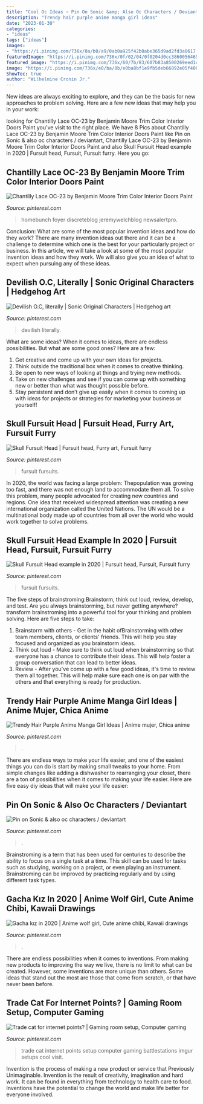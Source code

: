 ```yaml
---
title: "Cool Oc Ideas ~ Pin On Sonic &amp; Also Oc Characters / Deviantart"
description: "Trendy hair purple anime manga girl ideas"
date: "2023-01-30"
categories:
- "ideas"
tags: ["ideas"]
images:
- "https://i.pinimg.com/736x/0a/b0/a9/0ab0a925f42b0abe365d9ad2fd3a0617.jpg"
featuredImage: "https://i.pinimg.com/736x/0f/02/04/0f0204d0cc3860056465fc72ed4b0795.jpg"
featured_image: "https://i.pinimg.com/736x/60/7b/83/607b83a8500269eed1ccc362bb262c35.jpg"
image: "https://i.pinimg.com/736x/e0/ba/8b/e0ba8bf1e9fb5deb66892e05f408c3ae.jpg"
ShowToc: true
author: "Wilhelmine Cronin Jr."
---
```



New ideas are always exciting to explore, and they can be the basis for new approaches to problem solving. Here are a few new ideas that may help you in your work: 

	

		
looking for Chantilly Lace OC-23 by Benjamin Moore Trim Color Interior Doors Paint you've visit to the right place. We have 8 Pics about Chantilly Lace OC-23 by Benjamin Moore Trim Color Interior Doors Paint like Pin on Sonic &amp; also oc characters / deviantart, Chantilly Lace OC-23 by Benjamin Moore Trim Color Interior Doors Paint and also Skull Fursuit Head example in 2020 | Fursuit head, Fursuit, Fursuit furry. Here you go:
		
    
## Chantilly Lace OC-23 By Benjamin Moore Trim Color Interior Doors Paint

<img loading=lazy src="https://i.pinimg.com/736x/25/b3/e4/25b3e47474076f542cd03d84f38f74f0.jpg" onerror="this.onerror=null;this.src='https://tse4.mm.bing.net/th?id=OIP.8yqzIFHRJbDH0DeUrWmn3AHaLG&amp;pid=15.1';" alt="Chantilly Lace OC-23 by Benjamin Moore Trim Color Interior Doors Paint">

_Source: pinterest.com_

>homebunch foyer discreteblog jeremywelchblog newsalertpro. 

	

Conclusion: What are some of the most popular invention ideas and how do they work?
There are many invention ideas out there and it can be a challenge to determine which one is the best for your particularly project or business. In this article, we will take a look at some of the most popular invention ideas and how they work. We will also give you an idea of what to expect when pursuing any of these ideas.

    
## Devilish O.C, Literally | Sonic Original Characters | Hedgehog Art

<img loading=lazy src="https://i.pinimg.com/736x/e6/2c/de/e62cde6ae963ce3ed5a9224d27c850ee.jpg" onerror="this.onerror=null;this.src='https://tse2.mm.bing.net/th?id=OIP.8AYoUB7wSqoRAHeRFL4a-gHaLw&amp;pid=15.1';" alt="Devilish O.C, literally | Sonic Original Characters | Hedgehog art">

_Source: pinterest.com_

>devilish literally. 

	

What are some ideas?
When it comes to ideas, there are endless possibilities. But what are some good ones? Here are a few: 
1. Get creative and come up with your own ideas for projects.
2. Think outside the traditional box when it comes to creative thinking.
3. Be open to new ways of looking at things and trying new methods.
4. Take on new challenges and see if you can come up with something new or better than what was thought possible before. 
5. Stay persistent and don’t give up easily when it comes to coming up with ideas for projects or strategies for marketing your business or yourself!

    
## Skull Fursuit Head | Fursuit Head, Furry Art, Fursuit Furry

<img loading=lazy src="https://i.pinimg.com/736x/60/7b/83/607b83a8500269eed1ccc362bb262c35.jpg" onerror="this.onerror=null;this.src='https://tse2.mm.bing.net/th?id=OIP.BfkvK1oAYWFWi0F6Yr9UzwHaJ4&amp;pid=15.1';" alt="Skull Fursuit Head | Fursuit head, Furry art, Fursuit furry">

_Source: pinterest.com_

>fursuit fursuits. 

	

In 2020, the world was facing a large problem: Thepopulation was growing too fast, and there was not enough land to accommodate them all. To solve this problem, many people advocated for creating new countries and regions. One idea that received widespread attention was creating a new international organization called the United Nations. The UN would be a multinational body made up of countries from all over the world who would work together to solve problems.

    
## Skull Fursuit Head Example In 2020 | Fursuit Head, Fursuit, Fursuit Furry

<img loading=lazy src="https://i.pinimg.com/736x/e0/ba/8b/e0ba8bf1e9fb5deb66892e05f408c3ae.jpg" onerror="this.onerror=null;this.src='https://tse2.mm.bing.net/th?id=OIP.A_NL0wfzAHJoPPiuXBk1_gHaJ4&amp;pid=15.1';" alt="Skull Fursuit Head example in 2020 | Fursuit head, Fursuit, Fursuit furry">

_Source: pinterest.com_

>fursuit fursuits. 

	

The five steps of brainstroming:Brainstorm, think out loud, review, develop, and test.
Are you always brainstorming, but never getting anywhere? transform brainstroming into a powerful tool for your thinking and problem solving. Here are five steps to take: 
1. Brainstorm with others - Get in the habit ofBrainstorming with other team members, clients, or clients' friends. This will help you stay focused and organized as you brainstorm ideas. 
2. Think out loud - Make sure to think out loud when brainstorming so that everyone has a chance to contribute their ideas. This will help foster a group conversation that can lead to better ideas. 
3. Review - After you've come up with a few good ideas, it's time to review them all together. This will help make sure each one is on par with the others and that everything is ready for production. 

    
## Trendy Hair Purple Anime Manga Girl Ideas | Anime Mujer, Chica Anime

<img loading=lazy src="https://i.pinimg.com/736x/0a/b0/a9/0ab0a925f42b0abe365d9ad2fd3a0617.jpg" onerror="this.onerror=null;this.src='https://tse3.mm.bing.net/th?id=OIP.fSMmT2ymSyP1DnaTZT-boAAAAA&amp;pid=15.1';" alt="Trendy Hair Purple Anime Manga Girl Ideas | Anime mujer, Chica anime">

_Source: pinterest.com_

>. 

	

There are endless ways to make your life easier, and one of the easiest things you can do is start by making small tweaks to your home. From simple changes like adding a dishwasher to rearranging your closet, there are a ton of possibilities when it comes to making your life easier. Here are five easy diy ideas that will make your life easier: 

    
## Pin On Sonic &amp; Also Oc Characters / Deviantart

<img loading=lazy src="https://i.pinimg.com/736x/02/f5/bd/02f5bdc3bff084ddcfdea954f64c0eca.jpg" onerror="this.onerror=null;this.src='https://tse2.mm.bing.net/th?id=OIP.CarzldPeLEvf9mysY2GpWwHaJj&amp;pid=15.1';" alt="Pin on Sonic &amp; also oc characters / deviantart">

_Source: pinterest.com_

>. 

	

Brainstroming is a term that has been used for centuries to describe the ability to focus on a single task at a time. This skill can be used for tasks such as studying, working on a project, or even playing an instrument. Brainstroming can be improved by practicing regularly and by using different task types.

    
## Gacha Kız In 2020 | Anime Wolf Girl, Cute Anime Chibi, Kawaii Drawings

<img loading=lazy src="https://i.pinimg.com/736x/10/3d/80/103d80b0498826ca0f35a69270cdc10c.jpg" onerror="this.onerror=null;this.src='https://tse2.mm.bing.net/th?id=OIP.7CSerQ3uYVPDBpH9MY3TogHaLZ&amp;pid=15.1';" alt="Gacha kız in 2020 | Anime wolf girl, Cute anime chibi, Kawaii drawings">

_Source: pinterest.com_

>. 

	

There are endless possibilities when it comes to inventions. From making new products to improving the way we live, there is no limit to what can be created. However, some inventions are more unique than others. Some ideas that stand out the most are those that come from scratch, or that have never been before.

    
## Trade Cat For Internet Points? | Gaming Room Setup, Computer Gaming

<img loading=lazy src="https://i.pinimg.com/736x/0f/02/04/0f0204d0cc3860056465fc72ed4b0795.jpg" onerror="this.onerror=null;this.src='https://tse3.mm.bing.net/th?id=OIP.SEJOtgTeV6vN1zTT9iMDtAHaJ3&amp;pid=15.1';" alt="Trade cat for internet points? | Gaming room setup, Computer gaming">

_Source: pinterest.com_

>trade cat internet points setup computer gaming battlestations imgur setups cool visit. 

	

Invention is the process of making a new product or service that Previously Unimaginable. Invention is the result of creativity, imagination and hard work. It can be found in everything from technology to health care to food. Inventions have the potential to change the world and make life better for everyone involved.


